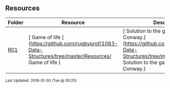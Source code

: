 ## Resources
| Folder | Resource | Description|
 | ------------|------------|------------|
 | [R01](https://github.com/rugbyprof/1063-Data-Structures/tree/master/Resources/R01) | [ Game of life ](https://github.com/rugbyprof/1063-Data-Structures/tree/master/Resources/ Game of life ) | [ Solution to the game of life by Conway.](https://github.com/rugbyprof/1063-Data-Structures/tree/master/Resources/ Solution to the game of life by Conway.) |

<sup>Last Updated: 2018-01-30 (Tue @ 00:25)</sup>